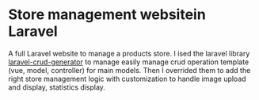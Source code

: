 # Store management websitein Laravel

A full Laravel website to manage a products store.
I ised the laravel library [laravel-crud-generator](https://github.com/awais-vteams/laravel-crud-generator) to manage easily manage crud operation template (vue, model, controller) for main models. Then I overrided them to add the right store management logic with customization to handle image upload and display, statistics display.
